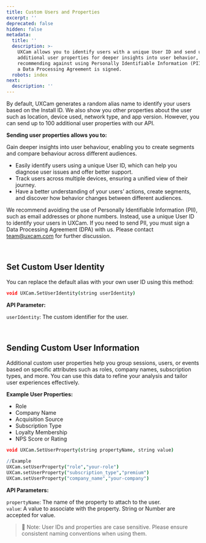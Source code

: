 ```yaml
---
title: Custom Users and Properties
excerpt: ''
deprecated: false
hidden: false
metadata:
  title: ''
  description: >-
    UXCam allows you to identify users with a unique User ID and send up to 100
    additional user properties for deeper insights into user behavior, while
    recommending against using Personally Identifiable Information (PII) unless
    a Data Processing Agreement is signed.
  robots: index
next:
  description: ''
---
```

By default, UXCam generates a random alias name to identify your users based on the Install ID. We also show you other properties about the user such as location, device used, network type, and app version. However, you can send up to 100 additional user properties with our API.

**Sending user properties allows you to:**

Gain deeper insights into user behaviour, enabling you to create segments and compare behaviour across different audiences.

- Easily identify users using a unique User ID, which can help you diagnose user issues and offer better support.
- Track users across multiple devices, ensuring a unified view of their journey.
- Have a better understanding of your users’ actions, create segments, and discover how behavior changes between different audiences.

We recommend avoiding the use of Personally Identifiable Information (PII), such as email addresses or phone numbers. Instead, use a unique User ID to identify your users in UXCam. If you need to send PII, you must sign a Data Processing Agreement (DPA) with us. Please contact [team@uxcam.com](mailto:team@uxcam.com) for further discussion.

<br />

## Set Custom User Identity

You can replace the default alias with your own user ID using this method:

```coffeescript Xamarin
void UXCam.SetUserIdentity(string userIdentity)
```

**API Parameter:**

`userIdentity`: The custom identifier for the user.

<br />

## Sending Custom User Information

Additional custom user properties help you group sessions, users, or events based on specific attributes such as roles, company names, subscription types, and more. You can use this data to refine your analysis and tailor user experiences effectively.

**Example User Properties:**

- Role
- Company Name
- Acquisition Source
- Subscription Type
- Loyalty Membership
- NPS Score or Rating

```coffeescript Xamarin
void UXCam.SetUserProperty(string propertyName, string value)
    
//Example
UXCam.setUserProperty("role","your-role")
UXCam.setUserProperty("subscription_type","premium")
UXCam.setUserProperty("company_name","your-company")
```

**API Parameters:**

`propertyName`: The name of the property to attach to the user.  
`value`: A value to associate with the property. String or Number are accepted for value.

> 🚧 Note: User IDs and properties are case sensitive. Please ensure consistent naming conventions when using them.